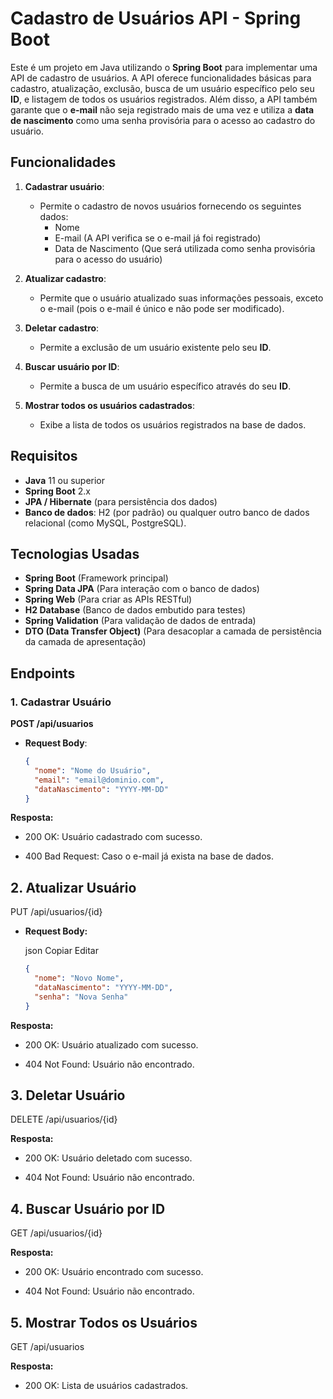 # Cadastro de Usuários API - Spring Boot

Este é um projeto em Java utilizando o **Spring Boot** para implementar uma API de cadastro de usuários. A API oferece funcionalidades básicas para cadastro, atualização, exclusão, busca de um usuário específico pelo seu **ID**, e listagem de todos os usuários registrados. Além disso, a API também garante que o **e-mail** não seja registrado mais de uma vez e utiliza a **data de nascimento** como uma senha provisória para o acesso ao cadastro do usuário.

## Funcionalidades

1. **Cadastrar usuário**:
   - Permite o cadastro de novos usuários fornecendo os seguintes dados:
     - Nome
     - E-mail (A API verifica se o e-mail já foi registrado)
     - Data de Nascimento (Que será utilizada como senha provisória para o acesso do usuário)
   
2. **Atualizar cadastro**:
   - Permite que o usuário atualizado suas informações pessoais, exceto o e-mail (pois o e-mail é único e não pode ser modificado).

3. **Deletar cadastro**:
   - Permite a exclusão de um usuário existente pelo seu **ID**.

4. **Buscar usuário por ID**:
   - Permite a busca de um usuário específico através do seu **ID**.

5. **Mostrar todos os usuários cadastrados**:
   - Exibe a lista de todos os usuários registrados na base de dados.

## Requisitos

- **Java** 11 ou superior
- **Spring Boot** 2.x
- **JPA / Hibernate** (para persistência dos dados)
- **Banco de dados**: H2 (por padrão) ou qualquer outro banco de dados relacional (como MySQL, PostgreSQL).
  
## Tecnologias Usadas

- **Spring Boot** (Framework principal)
- **Spring Data JPA** (Para interação com o banco de dados)
- **Spring Web** (Para criar as APIs RESTful)
- **H2 Database** (Banco de dados embutido para testes)
- **Spring Validation** (Para validação de dados de entrada)
- **DTO (Data Transfer Object)** (Para desacoplar a camada de persistência da camada de apresentação)
  
## Endpoints
### 1. **Cadastrar Usuário**

**POST /api/usuarios**

- **Request Body**:
  ```json
  {
    "nome": "Nome do Usuário",
    "email": "email@dominio.com",
    "dataNascimento": "YYYY-MM-DD"
  }
  
**Resposta:**

- 200 OK: Usuário cadastrado com sucesso.

- 400 Bad Request: Caso o e-mail já exista na base de dados.

## 2. Atualizar Usuário
PUT /api/usuarios/{id}

- **Request Body:**

  json
  Copiar
  Editar
  ```json  
  {
    "nome": "Novo Nome",
    "dataNascimento": "YYYY-MM-DD",
    "senha": "Nova Senha"
  }
**Resposta:**

- 200 OK: Usuário atualizado com sucesso.

- 404 Not Found: Usuário não encontrado.

## 3. Deletar Usuário
DELETE /api/usuarios/{id}

**Resposta:**

- 200 OK: Usuário deletado com sucesso.

- 404 Not Found: Usuário não encontrado.

## 4. Buscar Usuário por ID
GET /api/usuarios/{id}

**Resposta:**

- 200 OK: Usuário encontrado com sucesso.

- 404 Not Found: Usuário não encontrado.

## 5. Mostrar Todos os Usuários
GET /api/usuarios

**Resposta:**

- 200 OK: Lista de usuários cadastrados.
